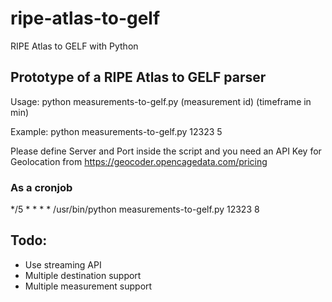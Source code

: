 # ripe-atlas-to-gelf
RIPE Atlas to GELF with Python

## Prototype of a RIPE Atlas to GELF parser

Usage: python measurements-to-gelf.py (measurement id) (timeframe in min)

Example: python measurements-to-gelf.py 12323 5

Please define Server and Port inside the script and you need an API Key for Geolocation from https://geocoder.opencagedata.com/pricing

### As a cronjob
*/5 * * * * /usr/bin/python measurements-to-gelf.py 12323 8

## Todo:
- Use streaming API
- Multiple destination support
- Multiple measurement support
